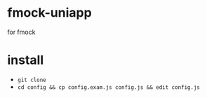 # fmock-uniapp
for fmock

# install

 - `git clone`
 - `cd config && cp config.exam.js config.js && edit config.js`
